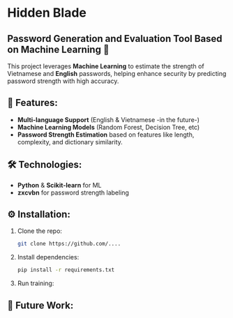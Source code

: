 # Hidden Blade

## Password Generation and Evaluation Tool Based on Machine Learning 🔐

This project leverages **Machine Learning** to estimate the strength of Vietnamese and **English** passwords, helping enhance security by predicting password strength with high accuracy.

## 🚀 Features:

- **Multi-language Support** (English & Vietnamese -in the future-)
- **Machine Learning Models** (Random Forest, Decision Tree, etc)
- **Password Strength Estimation** based on features like length, complexity, and dictionary similarity.

## 🛠️ Technologies:

- **Python** & **Scikit-learn** for ML
- **zxcvbn** for password strength labeling

## ⚙️ Installation:

1. Clone the repo:
   
   ```bash
   git clone https://github.com/....
   ```

2. Install dependencies:
   
   ```bash
   pip install -r requirements.txt
   ```

3. Run training:

## 🎯 Future Work: